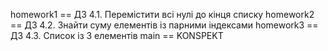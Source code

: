homework1 == ДЗ 4.1. Перемістити всі нулі до кінця списку
homework2 == ДЗ 4.2. Знайти суму елементів із парними індексами
homework3 == ДЗ 4.3. Список із 3 елементів
main == KONSPEKT
